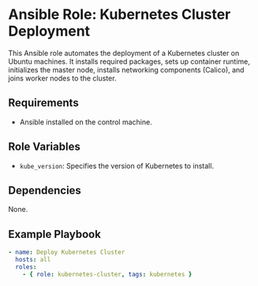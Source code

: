# Ansible Role: Kubernetes Cluster Deployment

This Ansible role automates the deployment of a Kubernetes cluster on Ubuntu machines. It installs required packages, sets up container runtime, initializes the master node, installs networking components (Calico), and joins worker nodes to the cluster.

## Requirements

- Ansible installed on the control machine.

## Role Variables

- `kube_version`: Specifies the version of Kubernetes to install.

## Dependencies

None.

## Example Playbook

```yaml
- name: Deploy Kubernetes Cluster
  hosts: all
  roles:
    - { role: kubernetes-cluster, tags: kubernetes }


